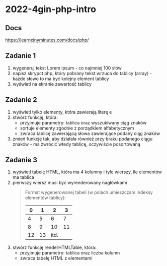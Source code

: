 # 2022-4gin-php-intro

## Docs

https://learnxinyminutes.com/docs/php/

## Zadanie 1

1. wygeneruj tekst Lorem ipsum - co najmniej 100 słów
1. napisz skrypct php, który pobrany tekst wrzuca do tablicy (array) - każde słowo to ma być kolejny element tablicy
1. wyświetl na ekranie zawartość tablicy


## Zadanie 2

1. wyświetl tylko elementy, która zawierają literę e
1. stwórz funkcję, która: 
    - przyjmuje parametry: tablica oraz wyszukiwany ciąg znaków
    - sortuje elementy zgodnie z porządkiem alfabetycznym
    - zwraca tablicę zawierającą słowa zawierające podany ciąg znaków
1. zmień funkcję tak, aby działała również przy braku podanego ciągu znaków - ma zwrócić wtedy tablicę, oczywiście posortowaną

## Zadanie 3

1. wyświetl tabelę HTML, która ma 4 kolumny i tyle wierszy, ile elementów ma tablica
1. pierwszy wiersz musi być wyrenderowany nagłówkami
    >Format wygenerowanej tabeli (w polach umieszczam indeksy elementów tablicy):
    >
    >| 0 | 1 | 2 | 3 |
    >|---|---|---|----|
    >| 4 | 5 | 6 | 7 |
    >| 8 | 9 | 10 | 11 |
    >| 12 | 13 | itd. |  |
1. stwórz funkcję renderHTMLTable, która:
    - przyjmuje parametry: tablica oraz liczba kolumn
    - zwraca tabelę HTML z elementami

